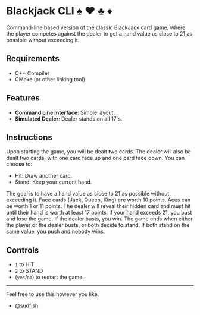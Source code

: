 # Blackjack CLI ♠️  ♥️  ♣️  ♦️

Command-line based version of the classic BlackJack card game, where the player
competes against the dealer to get a hand value as close to 21 as possible
without exceeding it.

## Requirements 
- C++ Compiler
- CMake (or other linking tool)

## Features 
* **Command Line Interface**: Simple layout. 
* **Simulated Dealer**: Dealer stands on all 17's. 

## Instructions 

Upon starting the game, you will be dealt two cards.
The dealer will also be dealt two cards, with one card face up and one card face down.
You can choose to:
* Hit: Draw another card.
* Stand: Keep your current hand.

The goal is to have a hand value as close to 21 as possible without exceeding it.
Face cards (Jack, Queen, King) are worth 10 points. Aces can be worth 1 or 11 points.
The dealer will reveal their hidden card and must hit until their hand is worth at least 17 points.
If your hand exceeds 21, you bust and lose the game. If the dealer busts, you win.
The game ends when either the player or the dealer busts, or both decide to stand.
If both stand on the same value, you push and nobody wins.


## Controls

* `1` to HIT 
* `2` to STAND
* (`yes`/`no`) to restart the game.

---

Feel free to use this however you like. 
- [@sudfish](https://github.com/sudfish)

